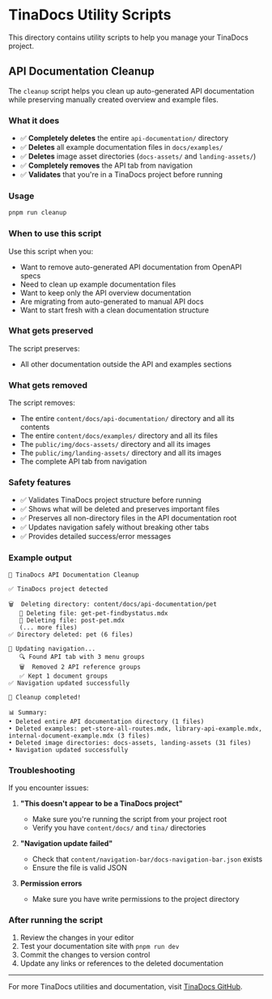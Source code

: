 # TinaDocs Utility Scripts

This directory contains utility scripts to help you manage your TinaDocs project.

## API Documentation Cleanup

The `cleanup` script helps you clean up auto-generated API documentation while preserving manually created overview and example files.

### What it does

- ✅ **Completely deletes** the entire `api-documentation/` directory
- ✅ **Deletes** all example documentation files in `docs/examples/`
- ✅ **Deletes** image asset directories (`docs-assets/` and `landing-assets/`)
- ✅ **Completely removes** the API tab from navigation
- ✅ **Validates** that you're in a TinaDocs project before running

### Usage

```bash
pnpm run cleanup
```

### When to use this script

Use this script when you:
- Want to remove auto-generated API documentation from OpenAPI specs
- Need to clean up example documentation files
- Want to keep only the API overview documentation
- Are migrating from auto-generated to manual API docs
- Want to start fresh with a clean documentation structure

### What gets preserved

The script preserves:
- All other documentation outside the API and examples sections

### What gets removed

The script removes:
- The entire `content/docs/api-documentation/` directory and all its contents
- The entire `content/docs/examples/` directory and all its files
- The `public/img/docs-assets/` directory and all its images
- The `public/img/landing-assets/` directory and all its images
- The complete API tab from navigation

### Safety features

- ✅ Validates TinaDocs project structure before running
- ✅ Shows what will be deleted and preserves important files
- ✅ Preserves all non-directory files in the API documentation root
- ✅ Updates navigation safely without breaking other tabs
- ✅ Provides detailed success/error messages

### Example output

```
🧹 TinaDocs API Documentation Cleanup

✅ TinaDocs project detected

🗑️  Deleting directory: content/docs/api-documentation/pet
   📄 Deleting file: get-pet-findbystatus.mdx
   📄 Deleting file: post-pet.mdx
   (... more files)
✅ Directory deleted: pet (6 files)

📝 Updating navigation...
   🔍 Found API tab with 3 menu groups
   🗑️  Removed 2 API reference groups
   ✅ Kept 1 document groups
✅ Navigation updated successfully

🎉 Cleanup completed!

📊 Summary:
• Deleted entire API documentation directory (1 files)
• Deleted examples: pet-store-all-routes.mdx, library-api-example.mdx, internal-document-example.mdx (3 files)
• Deleted image directories: docs-assets, landing-assets (31 files)
• Navigation updated successfully
```

### Troubleshooting

If you encounter issues:

1. **"This doesn't appear to be a TinaDocs project"**
   - Make sure you're running the script from your project root
   - Verify you have `content/docs/` and `tina/` directories

2. **"Navigation update failed"**
   - Check that `content/navigation-bar/docs-navigation-bar.json` exists
   - Ensure the file is valid JSON

3. **Permission errors**
   - Make sure you have write permissions to the project directory

### After running the script

1. Review the changes in your editor
2. Test your documentation site with `pnpm run dev`
3. Commit the changes to version control
4. Update any links or references to the deleted documentation

---

For more TinaDocs utilities and documentation, visit [TinaDocs GitHub](https://github.com/tinacms/tina-docs).